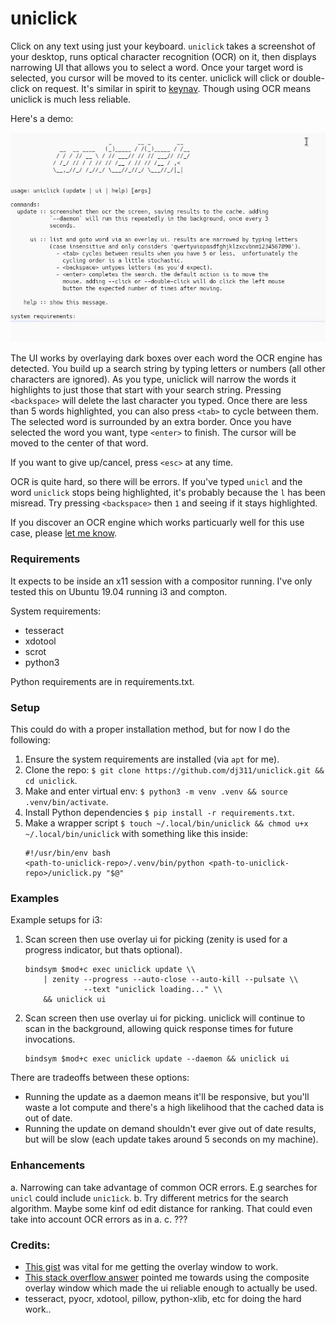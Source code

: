 # uniclick

Click on any text using just your keyboard. `uniclick` takes a
screenshot of your desktop, runs optical character recognition (OCR)
on it, then displays narrowing UI that allows you to select a word. Once
your target word is selected, you cursor will be moved to its center.
uniclick will click or double-click on request. It's similar in spirit to
[keynav](https://www.semicomplete.com/projects/keynav/). Though using OCR
means uniclick is much less reliable.

Here's a demo:

![uniclick demo](./demo.gif)

The UI works by overlaying dark boxes over each word the OCR engine has
detected. You build up a search string by typing letters or numbers (all
other characters are ignored). As you type, uniclick will narrow the words
it highlights to just those that start with your search string. Pressing
`<backspace>` will delete the last character you typed. Once there are less
than 5 words highlighted, you can also press `<tab>` to cycle between them.
The selected word is surrounded by an extra border. Once you have selected
the word you want, type `<enter>` to finish. The cursor will be moved to
the center of that word.

If you want to give up/cancel, press `<esc>` at any time.

OCR is quite hard, so there will be errors. If you've typed `unicl` and
the word `uniclick` stops being highlighted, it's probably because the `l`
has been misread. Try pressing `<backspace>` then `1` and seeing if it
stays highlighted.

If you discover an OCR engine which works particuarly well for this use case,
please [let me know](https://daniel.wilshirejones.com/contact.html).


### Requirements
It expects to be inside an x11 session with a compositor running. I've
only tested this on Ubuntu 19.04 running i3 and compton.

System requirements:
  - tesseract
  - xdotool
  - scrot
  - python3

Python requirements are in requirements.txt.

### Setup
This could do with a proper installation method, but for now I do the following:
  1. Ensure the system requirements are installed (via `apt` for me).
  2. Clone the repo: `$ git clone https://github.com/dj311/uniclick.git && cd uniclick`.
  3. Make and enter virtual env: `$ python3 -m venv .venv && source .venv/bin/activate`.
  4. Install Python dependencies `$ pip install -r requirements.txt`.
  5. Make a wrapper script `$ touch ~/.local/bin/uniclick && chmod u+x ~/.local/bin/uniclick` with something like this inside:
     ```
     #!/usr/bin/env bash
     <path-to-uniclick-repo>/.venv/bin/python <path-to-uniclick-repo>/uniclick.py "$@"
     ```

### Examples
Example setups for i3:
  1. Scan screen then use overlay ui for picking (zenity is used for a
     progress indicator, but thats optional).
        ```
        bindsym $mod+c exec uniclick update \\
            | zenity --progress --auto-close --auto-kill --pulsate \\
                     --text "uniclick loading..." \\
            && uniclick ui
        ```

  2. Scan screen then use overlay ui for picking. uniclick will
     continue to scan in the background, allowing quick response times
     for future invocations.
        ```
        bindsym $mod+c exec uniclick update --daemon && uniclick ui
        ```

There are tradeoffs between these options:
  - Running the update as a daemon means it'll be responsive, but
    you'll waste a lot compute and there's a high likelihood that the
    cached data is out of date.
  - Running the update on demand shouldn't ever give out of date
    results, but will be slow (each update takes around 5 seconds on
    my machine).
    

### Enhancements
  a. Narrowing can take advantage of common OCR errors. E.g searches for `unicl` could
    include `unic1ick`.
  b. Try different metrics for the search algorithm. Maybe some kinf od edit distance
    for ranking. That could even take into account OCR errors as in a.
  c. ???


### Credits:
  - [This gist](https://gist.github.com/initbrain/6628609) was vital for me getting the overlay
    window to work.
  - [This stack overflow answer](https://stackoverflow.com/questions/14200512#14269915) pointed me towards using
    the composite overlay window which made the ui reliable enough to actually be used.
  - tesseract, pyocr, xdotool, pillow, python-xlib, etc for doing the hard work..
